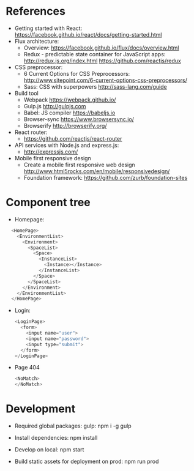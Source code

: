 # References
  * Getting started with React:
    https://facebook.github.io/react/docs/getting-started.html
  * Flux architecture:
    * Overview:
      https://facebook.github.io/flux/docs/overview.html
    * Redux - predictable state container for JavaScript apps:
      http://redux.js.org/index.html
      https://github.com/reactjs/redux
  * CSS preprocessor:
    * 6 Current Options for CSS Preprocessors:
      http://www.sitepoint.com/6-current-options-css-preprocessors/
    * Sass: CSS with superpowers
      http://sass-lang.com/guide
  * Build tool
    * Webpack
      https://webpack.github.io/
    * Gulp.js
      http://gulpjs.com
    * Babel: JS compiler
      https://babeljs.io
    * Browser-sync
      https://www.browsersync.io/
    * Browserify
      http://browserify.org/
  * React router:
    * https://github.com/reactjs/react-router
  * API services with Node.js and express.js:
    * http://expressjs.com/
  * Mobile first responsive design
    * Create a mobile first responsive web design
      http://www.html5rocks.com/en/mobile/responsivedesign/
    * Foundation framework:
      https://github.com/zurb/foundation-sites

# Component tree
  * Homepage:

  ```javascript
    <HomePage>
      <EnvironmentList>
        <Environment>
          <SpaceList>
            <Space>
              <InstanceList>
                <Instance></Instance>
              </InstanceList>
            </Space>
          </SpaceList>
        </Environment>
      </EnvironmentList>
    </HomePage>
  ```
  * Login:

    ```javascript
    <LoginPage>
      <form>
        <input name="user">
        <input name="password">
        <input type="submit">
      </form>
    </LoginPage>
    ```

  * Page 404

    ```javascript
    <NoMatch>
    </NoMatch>
    ```
# Development
  * Required global packages:
    gulp: npm i -g gulp

  * Install dependencies:
    npm install
  * Develop on local:
    npm start
  * Build static assets for deployment on prod:
    npm run prod
